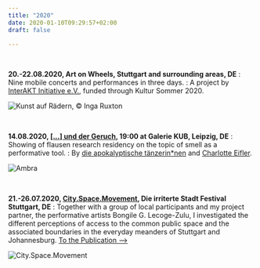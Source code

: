 ```yaml
---
title: "2020"
date: 2020-01-10T09:29:57+02:00
draft: false

---
```


&nbsp;

**20.-22.08.2020, Art on Wheels, Stuttgart and surrounding areas, DE**
:   Nine mobile concerts and performances in three days.
:   A project by [InterAKT Initiative e.V.](https://interakt-initiative.com/), funded through Kultur Sommer 2020.

![Kunst auf Rädern, © Inga Ruxton](/upcoming/kur.gif)

&nbsp;

**14.08.2020, [[...] und der Geruch](https://flausen.plus/residenz/50-prometheus-und-der-geruch/), 19:00 at Galerie KUB, Leipzig, DE**
:   Showing of flausen research residency on the topic of smell as a performative tool.
:   By [die apokalyptische tänzerin*nen](https://www.apocalypse.dance/) and [Charlotte Eifler](http://charlotteeifler.works/).  

![Ambra](/upcoming/ambra.png)

&nbsp;

**21.-26.07.2020, [City.Space.Movement](https://www.irritiertestadt.de/projekt/city-space-movement/en), Die irriterte Stadt Festival Stuttgart, DE**
:   Together with a group of local participants and my project partner, the performative artists Bongile G. Lecoge-Zulu, I investigated the different perceptions of access to the common public space and the associated boundaries in the everyday meanders of Stuttgart and Johannesburg. [To the Publication -->](/csmmap)  

![City.Space.Movement](/upcoming/csm.png)

